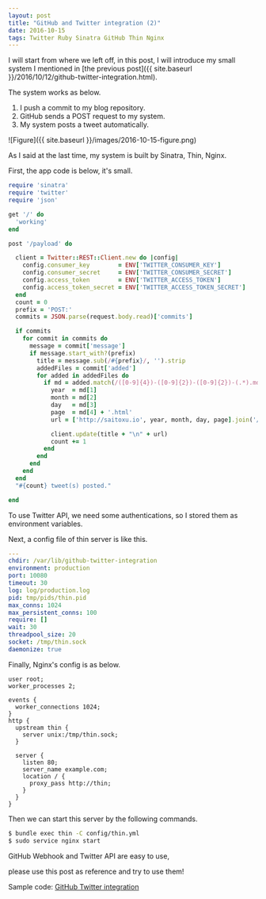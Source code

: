 ```yaml
---
layout: post
title: "GitHub and Twitter integration (2)"
date: 2016-10-15
tags: Twitter Ruby Sinatra GitHub Thin Nginx
---
```

I will start from where we left off, in this post,
I will introduce my small system I mentioned in [the previous post]({{ site.baseurl }}/2016/10/12/github-twitter-integration.html).

The system works as below.

1. I push a commit to my blog repository.
2. GitHub sends a POST request to my system.
3. My system posts a tweet automatically.

![Figure]({{ site.baseurl }}/images/2016-10-15-figure.png)

As I said at the last time, my system is built by Sinatra, Thin, Nginx.

First, the app code is below, it's small.

```rb
require 'sinatra'
require 'twitter'
require 'json'

get '/' do
  'working'
end

post '/payload' do

  client = Twitter::REST::Client.new do |config|
    config.consumer_key        = ENV['TWITTER_CONSUMER_KEY']
    config.consumer_secret     = ENV['TWITTER_CONSUMER_SECRET']
    config.access_token        = ENV['TWITTER_ACCESS_TOKEN']
    config.access_token_secret = ENV['TWITTER_ACCESS_TOKEN_SECRET']
  end
  count = 0
  prefix = 'POST:'
  commits = JSON.parse(request.body.read)['commits']

  if commits
    for commit in commits do
      message = commit['message']
      if message.start_with?(prefix)
        title = message.sub(/#{prefix}/, '').strip
        addedFiles = commit['added']
        for added in addedFiles do
          if md = added.match(/([0-9]{4})-([0-9]{2})-([0-9]{2})-(.*).md/)
            year  = md[1]
            month = md[2]
            day   = md[3]
            page  = md[4] + '.html'
            url = ['http://saitoxu.io', year, month, day, page].join('/')

            client.update(title + "\n" + url)
            count += 1
          end
        end
      end
    end
  end
  "#{count} tweet(s) posted."

end
```

To use Twitter API, we need some authentications,
so I stored them as environment variables.

Next, a config file of thin server is like this.

```yml
---
chdir: /var/lib/github-twitter-integration
environment: production
port: 10080
timeout: 30
log: log/production.log
pid: tmp/pids/thin.pid
max_conns: 1024
max_persistent_conns: 100
require: []
wait: 30
threadpool_size: 20
socket: /tmp/thin.sock
daemonize: true
```

Finally, Nginx's config is as below.

```nginx
user root;
worker_processes 2;

events {
  worker_connections 1024;
}
http {
  upstream thin {
    server unix:/tmp/thin.sock;
  }

  server {
    listen 80;
    server_name example.com;
    location / {
      proxy_pass http://thin;
    }
  }
}
```

Then we can start this server by the following commands.

```sh
$ bundle exec thin -C config/thin.yml
$ sudo service nginx start
```

GitHub Webhook and Twitter API are easy to use,

please use this post as reference and try to use them!

Sample code: [GitHub Twitter integration](https://github.com/saitoxu/github-twitter-integration)
